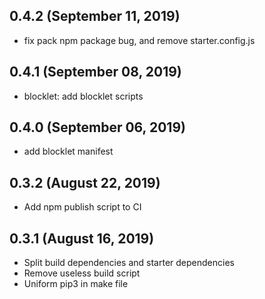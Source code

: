 ## 0.4.2 (September 11, 2019)

- fix pack npm package bug, and remove starter.config.js

## 0.4.1 (September 08, 2019)

- blocklet: add blocklet scripts

## 0.4.0 (September 06, 2019)

- add blocklet manifest

## 0.3.2 (August 22, 2019)

- Add npm publish script to CI

## 0.3.1 (August 16, 2019)

- Split build dependencies and starter dependencies
- Remove useless build script
- Uniform pip3 in make file
